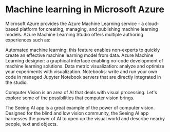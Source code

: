 # Machine learning in Microsoft Azure

Microsoft Azure provides the Azure Machine Learning service - a cloud-based platform for creating, managing, and publishing machine learning models. Azure Machine Learning Studio offers multiple authoring experiences such as:

Automated machine learning: this feature enables non-experts to quickly create an effective machine learning model from data.
Azure Machine Learning designer: a graphical interface enabling no-code development of machine learning solutions.
Data metric visualization: analyze and optimize your experiments with visualization.
Notebooks: write and run your own code in managed Jupyter Notebook servers that are directly integrated in the studio.

Computer Vision is an area of AI that deals with visual processing. Let's explore some of the possibilities that computer vision brings.

The Seeing AI app is a great example of the power of computer vision. Designed for the blind and low vision community, the Seeing AI app harnesses the power of AI to open up the visual world and describe nearby people, text and objects.
